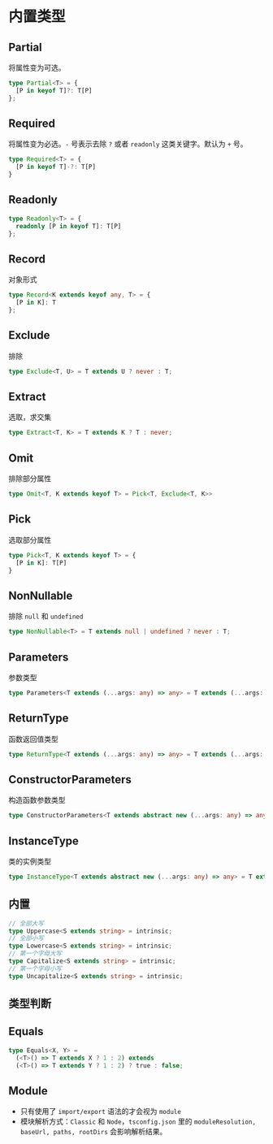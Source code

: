 #  内置类型

## Partial
将属性变为可选。
``` typescript
type Partial<T> = { 
  [P in keyof T]?: T[P] 
};
```

## Required
将属性变为必选。`-` 号表示去除 `?` 或者 `readonly` 这类关键字。默认为 `+` 号。
```typescript
type Required<T> = { 
  [P in keyof T]-?: T[P] 
}
```

## Readonly
```typescript
type Readonly<T> = { 
  readonly [P in keyof T]: T[P] 
};
```

## Record
对象形式
```typescript
type Record<K extends keyof any, T> = { 
  [P in K]: T 
};
```

## Exclude
排除
```typescript
type Exclude<T, U> = T extends U ? never : T;
```

## Extract
选取，求交集
```typescript
type Extract<T, K> = T extends K ? T : never;
```

## Omit
排除部分属性
```typescript
type Omit<T, K extends keyof T> = Pick<T, Exclude<T, K>>
```

## Pick
选取部分属性
```typescript
type Pick<T, K extends keyof T> = {
  [P in K]: T[P]
}
```

## NonNullable
排除 `null` 和 `undefined`
```typescript
type NonNullable<T> = T extends null | undefined ? never : T;
```

## Parameters
参数类型
```typescript
type Parameters<T extends (...args: any) => any> = T extends (...args: infer P) => any ? P : never;
```

## ReturnType
函数返回值类型
```typescript
type ReturnType<T extends (...args: any) => any> = T extends (...args: any) => infer R ? R : any;
```

## ConstructorParameters
构造函数参数类型
```typescript
type ConstructorParameters<T extends abstract new (...args: any) => any> = T extends abstract new (...args: infer P) => any ? P : never;
```

## InstanceType
类的实例类型
```typescript
type InstanceType<T extends abstract new (...args: any) => any> = T extends abstract new (...args: any) => infer R ? R : any;
```

## 内置
```typescript
// 全部大写
type Uppercase<S extends string> = intrinsic;
// 全部小写
type Lowercase<S extends string> = intrinsic;
// 第一个字母大写
type Capitalize<S extends string> = intrinsic;
// 第一个字母小写
type Uncapitalize<S extends string> = intrinsic;
```

## 类型判断 
## Equals
```typescript
type Equals<X, Y> =
  (<T>() => T extends X ? 1 : 2) extends
  (<T>() => T extends Y ? 1 : 2) ? true : false;
```

## Module

- 只有使用了 `import/export` 语法的才会视为 `module`
- 模块解析方式：`Classic` 和 `Node`，`tsconfig.json` 里的 `moduleResolution, baseUrl, paths, rootDirs` 会影响解析结果。
